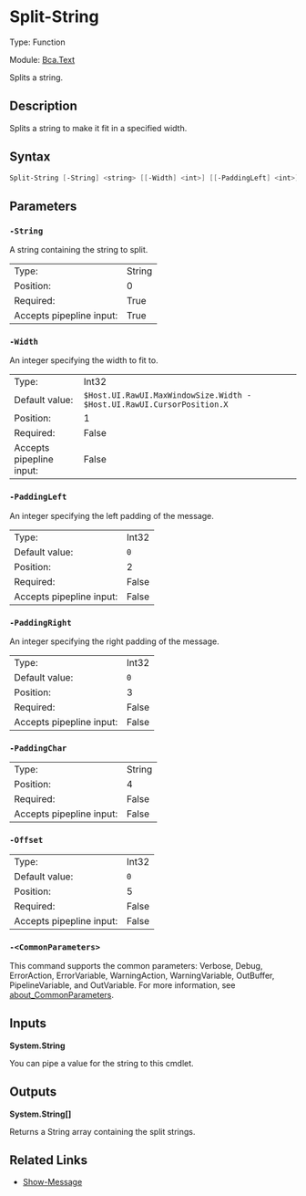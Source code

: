 # Split-String

Type: Function

Module: [Bca.Text](../ReadMe.md)

Splits a string.
## Description
Splits a string to make it fit in a specified width.
## Syntax
```powershell
Split-String [-String] <string> [[-Width] <int>] [[-PaddingLeft] <int>] [[-PaddingRight] <int>] [[-PaddingChar] <string>] [[-Offset] <int>] [<CommonParameters>]
```
## Parameters
### `-String`
A string containing the string to split.

| | |
|:-|:-|
|Type:|String|
|Position:|0|
|Required:|True|
|Accepts pipepline input:|True|

### `-Width`
An integer specifying the width to fit to.

| | |
|:-|:-|
|Type:|Int32|
|Default value:|`$Host.UI.RawUI.MaxWindowSize.Width - $Host.UI.RawUI.CursorPosition.X`|
|Position:|1|
|Required:|False|
|Accepts pipepline input:|False|

### `-PaddingLeft`
An integer specifying the left padding of the message.

| | |
|:-|:-|
|Type:|Int32|
|Default value:|`0`|
|Position:|2|
|Required:|False|
|Accepts pipepline input:|False|

### `-PaddingRight`
An integer specifying the right padding of the message.

| | |
|:-|:-|
|Type:|Int32|
|Default value:|`0`|
|Position:|3|
|Required:|False|
|Accepts pipepline input:|False|

### `-PaddingChar`

| | |
|:-|:-|
|Type:|String|
|Position:|4|
|Required:|False|
|Accepts pipepline input:|False|

### `-Offset`

| | |
|:-|:-|
|Type:|Int32|
|Default value:|`0`|
|Position:|5|
|Required:|False|
|Accepts pipepline input:|False|

### `-<CommonParameters>`
This command supports the common parameters: Verbose, Debug, ErrorAction, ErrorVariable, WarningAction, WarningVariable, OutBuffer, PipelineVariable, and OutVariable.
For more information, see [about_CommonParameters](https:/go.microsoft.com/fwlink/?LinkID=113216).
## Inputs
**System.String**

You can pipe a value for the string to this cmdlet.
## Outputs
**System.String[]**

Returns a String array containing the split strings.
## Related Links
- [Show-Message](Show-Message.md)

